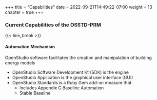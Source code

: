 +++
title = "Capabilities"
date = 2022-09-21T14:49:22-07:00
weight = 13
chapter = true
+++

### Current Capabilities of the OSSTD-PRM

{{< line_break >}}

#### Automation Mechanism

OpenStudio software facilitates the creation and manipulation of building energy models
- OpenStudio Software Development Kt (SDK) is the engine 
- OpenStudio Application is the graphical user interface (GUI)
- OpenStudio Standards is a Ruby Gem add-on measure that:
    - Includes Appendix G Baseline Automation
    - Stable Baseline